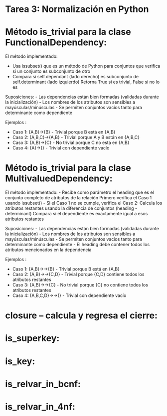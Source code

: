 # Tarea 3: Normalización en Python
# Método is_trivial para la clase FunctionalDependency:

  El método implementado:
   - Usa issubset() que es un método de Python para conjuntos que verifica si un conjunto es subconjunto de otro
   - Compara si self.dependant (lado derecho) es subconjunto de self.determinant (lado izquierdo)
    Retorna True si es trivial, False si no lo es

  Suposiciones:
     - Las dependencias están bien formadas (validadas durante la inicialización)
     -  Los nombres de los atributos son sensibles a mayúsculas/minúsculas
     -  Se permiten conjuntos vacíos tanto para determinante como dependiente

  Ejemplos :

  - Caso 1: {A,B}->{B} - Trivial porque B está en {A,B}
  - Caso 2: {A,B,C}->{A,B} - Trivial porque A y B están en {A,B,C}
  - Caso 3: {A,B}->{C} - No trivial porque C no está en {A,B}
  - Caso 4: {A}->{} - Trivial con dependiente vacío

# Método is_trivial para la clase MultivaluedDependency:

   El método implementado:
    - Recibe como parámetro el heading que es el conjunto completo de atributos de la relación
      Primero verifica el Caso 1 usando issubset()
    - Si el Caso 1 no se cumple, verifica el Caso 2:
      Calcula los atributos restantes usando la diferencia de conjuntos (heading - determinant)
     Compara si el dependiente es exactamente igual a esos atributos restantes
     
   Suposiciones:
     - Las dependencias están bien formadas (validadas durante la inicialización)
     -  Los nombres de los atributos son sensibles a mayúsculas/minúsculas
     -  Se permiten conjuntos vacíos tanto para determinante como dependiente
     -  El heading debe contener todos los atributos mencionados en la dependencia

  Ejemplos :

  - Caso 1: {A,B}->->{B} - Trivial porque B está en {A,B}
  - Caso 2: {A,B}->->{C,D} - Trivial porque {C,D} contiene todos los atributos restantes
  - Caso 3: {A,B}->->{C} - No trivial porque {C} no contiene todos los atributos restantes
  - Caso 4: {A,B,C,D}->->{} - Trivial con dependiente vacío


# closure – calcula y regresa el cierre:

# is_superkey:

# is_key:

# is_relvar_in_bcnf:

# is_relvar_in_4nf:
